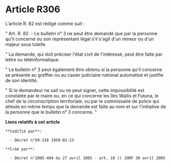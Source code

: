# Article R306

L'article R. 82 est rédigé comme suit :

" Art. R. 82. - Le bulletin n° 3 ne peut être demandé que par la personne qu'il concerne ou son représentant légal s'il
s'agit d'un mineur ou d'un majeur sous tutelle.

" La demande, qui doit préciser l'état civil de l'intéressé, peut être faite par lettre ou téléinformatique.

" Le bulletin n° 3 peut également être obtenu si la personne qu'il concerne se présente au greffier ou au casier judiciaire
national automatisé et justifie de son identité.

" Si le demandeur ne sait ou ne peut signer, cette impossibilité est constatée par le maire ou, en ce qui concerne les îles
Wallis et Futuna, le chef de la circonscription territoriale, ou par le commissaire de police qui atteste en même temps que
la demande est faite au nom et sur l'initiative de la personne que le bulletin n° 3 concerne. "

**Liens relatifs à cet article**

	**Codifié par**:

	  - Décret n°59-318 1959-02-23

	**Créé par**:

	  - Décret n°2005-404 du 27 avril 2005 - art. 10 () JORF 30 avril 2005

